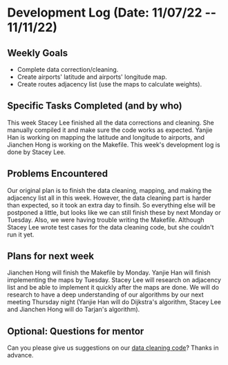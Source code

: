 # Development Log (Date: 11/07/22 -- 11/11/22)

## Weekly Goals
* Complete data correction/cleaning.
* Create airports' latitude and airports' longitude map.
* Create routes adjacency list (use the maps to calculate weights).
## Specific Tasks Completed (and by who)
This week Stacey Lee finished all the data corrections and cleaning. She manually compiled it and make sure the code works as expected. Yanjie Han is working on mapping the latitude and longitude to airports, and Jianchen Hong is working on the Makefile. This week's development log is done by Stacey Lee. 
## Problems Encountered 
Our original plan is to finish the data cleaning, mapping, and making the adjacency list all in this week. However, the data cleaning part is harder than expected, so it took an extra day to finsih. So everything else will be postponed a little, but looks like we can still finish these by next Monday or Tuesday. 
Also, we were having trouble writing the Makefile. Although Stacey Lee wrote test cases for the data cleaning code, but she couldn't run it yet. 
## Plans for next week
Jianchen Hong will finish the Makefile by Monday. Yanjie Han will finish implementing the maps by Tuesday. Stacey Lee will research on adjacency list and be able to implement it quickly after the maps are done. We will do research to have a deep understanding of our algorithms by our next meeting Thursday night (Yanjie Han will do Dijkstra's algorithm, Stacey Lee and Jianchen Hong will do Tarjan's algorithm).
## Optional: Questions for mentor
Can you please give us suggestions on our [data cleaning code](https://github.com/stacey0331/cs225-final-project/blob/master/src/CleanData.cpp)? Thanks in advance. 